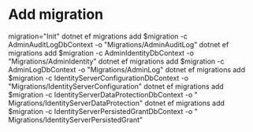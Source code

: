 # Add migration

migration="Init"
dotnet ef migrations add $migration -c AdminAuditLogDbContext -o "Migrations/AdminAuditLog"
dotnet ef migrations add $migration -c AdminIdentityDbContext -o "Migrations/AdminIdentity"
dotnet ef migrations add $migration -c AdminLogDbContext -o "Migrations/AdminLog"
dotnet ef migrations add $migration -c IdentityServerConfigurationDbContext -o "Migrations/IdentityServerConfiguration"
dotnet ef migrations add $migration -c IdentityServerDataProtectionDbContext -o "
Migrations/IdentityServerDataProtection"
dotnet ef migrations add $migration -c IdentityServerPersistedGrantDbContext -o "
Migrations/IdentityServerPersistedGrant"
